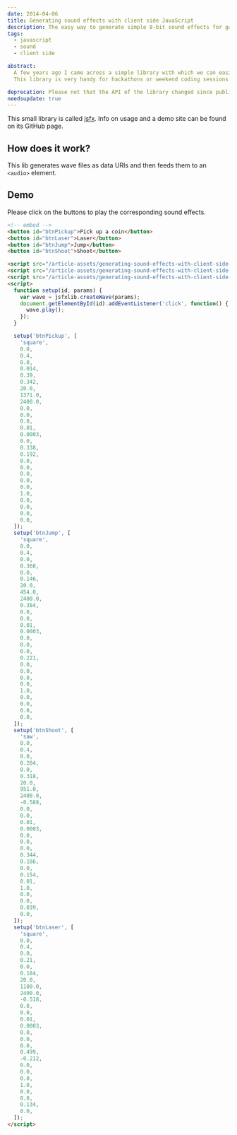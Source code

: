 ```yaml
---
date: 2014-04-06
title: Generating sound effects with client side JavaScript
description: The easy way to generate simple 8-bit sound effects for games and apps in JavaScript
tags:
  - javascript
  - sound
  - client side

abstract:
  A few years ago I came across a simple library with which we can easily generate 8-bit sound effects for JavaScript games and apps.
  This library is very handy for hackathons or weekend coding sessions.

deprecation: Please not that the API of the library changed since publishing this article. For the up to date docs please visit [jsfx](https://github.com/egonelbre/jsfx) on GitHub.
needsupdate: true
---
```


This small library is called [jsfx](https://github.com/egonelbre/jsfx). Info on usage and a demo site can be found on its GitHub page.

## How does it work?

This lib generates wave files as data URIs and then feeds them to an `<audio>` element.

## Demo

Please click on the buttons to play the corresponding sound effects.

```html
<!-- embed -->
<button id="btnPickup">Pick up a coin</button>
<button id="btnLaser">Laser</button>
<button id="btnJump">Jump</button>
<button id="btnShoot">Shoot</button>

<script src="/article-assets/generating-sound-effects-with-client-side-javascript/jsfx/audio.js"></script>
<script src="/article-assets/generating-sound-effects-with-client-side-javascript/jsfx/jsfx.js"></script>
<script src="/article-assets/generating-sound-effects-with-client-side-javascript/jsfx/jsfxlib.js"></script>
<script>
  function setup(id, params) {
    var wave = jsfxlib.createWave(params);
    document.getElementById(id).addEventListener('click', function() {
      wave.play();
    });
  }

  setup('btnPickup', [
    'square',
    0.0,
    0.4,
    0.0,
    0.014,
    0.39,
    0.342,
    20.0,
    1371.0,
    2400.0,
    0.0,
    0.0,
    0.0,
    0.01,
    0.0003,
    0.0,
    0.338,
    0.192,
    0.0,
    0.0,
    0.0,
    0.0,
    0.0,
    1.0,
    0.0,
    0.0,
    0.0,
    0.0,
  ]);
  setup('btnJump', [
    'square',
    0.0,
    0.4,
    0.0,
    0.368,
    0.0,
    0.146,
    20.0,
    454.0,
    2400.0,
    0.384,
    0.0,
    0.0,
    0.01,
    0.0003,
    0.0,
    0.0,
    0.0,
    0.221,
    0.0,
    0.0,
    0.0,
    0.0,
    1.0,
    0.0,
    0.0,
    0.0,
    0.0,
  ]);
  setup('btnShoot', [
    'saw',
    0.0,
    0.4,
    0.0,
    0.204,
    0.0,
    0.318,
    20.0,
    951.0,
    2400.0,
    -0.588,
    0.0,
    0.0,
    0.01,
    0.0003,
    0.0,
    0.0,
    0.0,
    0.344,
    0.186,
    0.0,
    0.154,
    0.01,
    1.0,
    0.0,
    0.0,
    0.039,
    0.0,
  ]);
  setup('btnLaser', [
    'square',
    0.0,
    0.4,
    0.0,
    0.21,
    0.0,
    0.184,
    20.0,
    1180.0,
    2400.0,
    -0.518,
    0.0,
    0.0,
    0.01,
    0.0003,
    0.0,
    0.0,
    0.0,
    0.499,
    -0.212,
    0.0,
    0.0,
    0.0,
    1.0,
    0.0,
    0.0,
    0.134,
    0.0,
  ]);
</script>
```

